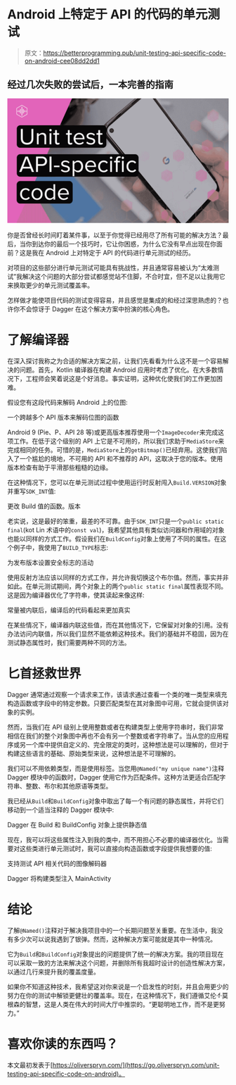 # Android 上特定于 API 的代码的单元测试

> 原文：<https://betterprogramming.pub/unit-testing-api-specific-code-on-android-cee08dd2dd1>

## 经过几次失败的尝试后，一本完善的指南

![](img/ab883edee6a67a9b96cdeae7a755e9a9.png)

你是否曾经长时间盯着某件事，以至于你觉得已经用尽了所有可能的解决方法？最后，当你到达你的最后一个技巧时，它让你困惑，为什么它没有早点出现在你面前？这是我在 Android 上对特定于 API 的代码进行单元测试的经历。

对项目的这些部分进行单元测试可能具有挑战性，并且通常容易被认为“太难测试”我解决这个问题的大部分尝试都感觉站不住脚，不合时宜，但不足以让我用它来换取更少的单元测试覆盖率。

怎样做才能使项目代码的测试变得容易，并且感觉是集成的和经过深思熟虑的？也许你不会惊讶于 Dagger 在这个解决方案中扮演的核心角色。

# 了解编译器

在深入探讨我称之为合适的解决方案之前，让我们先看看为什么这不是一个容易解决的问题。首先，Kotlin 编译器在构建 Android 应用时考虑了优化。在大多数情况下，工程师会笑着说这是个好消息。事实证明，这种优化使我们的工作更加困难。

假设您有这段代码来解码 Android 上的位图:

一个跨越多个 API 版本来解码位图的函数

Android 9 (Pie、P、API 28 等)或更高版本推荐使用一个`ImageDecoder`来完成这项工作。在低于这个级别的 API 上它是不可用的，所以我们求助于`MediaStore`来完成相同的任务。可惜的是，`MediaStore`上的`getBitmap()`已经弃用。这使我们陷入了一个尴尬的境地，不可用的 API 和不推荐的 API，这取决于您的版本。使用版本检查有助于平滑那些粗糙的边缘。

在这种情况下，您可以在单元测试过程中使用运行时反射闯入`Build.VERSION`对象并重写`SDK_INT`值:

更改 Build 值的函数。版本

老实说，这是最好的笨重，最差的不可靠。由于`SDK_INT`只是一个`public static final`(kot Lin 术语中的`const val`)，我希望其他具有类似访问器和作用域的对象也能以同样的方式工作。假设我们在`BuildConfig`对象上使用了不同的属性。在这个例子中，我使用了`BUILD_TYPE`标志:

为发布版本设置安全标志的活动

使用反射方法应该以同样的方式工作，并允许我切换这个布尔值。然而，事实并非如此。在单元测试期间，两个对象上的两个`public static final`属性表现不同。这是因为编译器优化了字符串，使其读起来像这样:

常量被内联后，编译后的代码看起来更加真实

在某些情况下，编译器内联这些值，而在其他情况下，它保留对对象的引用。没有办法访问内联值，所以我们显然不能依赖这种技术。我们的基础并不稳固，因为在测试静态属性时，我们需要两种不同的方法。

# 匕首拯救世界

Dagger 通常通过观察一个请求来工作，该请求通过查看一个类的唯一类型来填充构造函数或字段中的特定参数。只要匹配类型在其对象图中可用，它就会提供该对象的实例。

然而，当我们在 API 级别上使用整数或者在构建类型上使用字符串时，我们非常相信在我们的整个对象图中再也不会有另一个整数或者字符串了。当从您的应用程序或另一个库中提供自定义的、完全限定的类时，这种想法是可以理解的，但对于构建这些语言的基础、原始类型来说，这种想法是不可理解的。

我们可以不用依赖类型，而是使用标签。当您用`@Named("my unique name")`注释 Dagger 模块中的函数时，Dagger 使用它作为匹配条件。这种方法更适合匹配字符串、整数、布尔和其他原语等类型。

我已经从`Build`和`BuildConfig`对象中取出了每一个有问题的静态属性，并将它们移动到一个适当注释的 Dagger 模块中:

Dagger 在 Build 和 BuildConfig 对象上提供静态值

现在，我可以将这些属性注入到我的类中，而不用担心不必要的编译器优化。当需要对这些类进行单元测试时，我可以直接向构造函数或字段提供我想要的值:

支持测试 API 相关代码的图像解码器

Dagger 将构建类型注入 MainActivity

# 结论

了解`@Named()`注释对于解决我项目中的一个长期问题至关重要。在生活中，我没有多少次可以说我遇到了银弹。然而，这种解决方案可能就是其中一种情况。

它为`Build`和`BuildConfig`对象提出的问题提供了统一的解决方案。我的项目现在可以采取一致的方法来解决这个问题，并删除所有我超时设计的创造性解决方案，以通过几行来提升我的覆盖度量。

如果你不知道这种技术，我希望这对你来说是一个启发性的时刻，并且会用更少的努力在你的测试中解锁更健壮的覆盖率。现在，在这种情况下，我们遵循艾伦·f·莫根森的智慧，这是人类在伟大的时间大厅中推崇的。“更聪明地工作，而不是更努力。”

# 喜欢你读的东西吗？

本文最初发表于[https://oliverspryn.com/](https://go.oliverspryn.com/unit-testing-api-specific-code-on-android)。